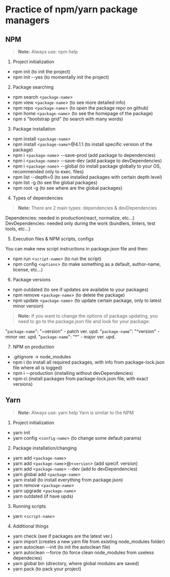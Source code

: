 # Practice of npm/yarn package managers

## NPM

> **Note:** Always use: npm help

1. Project initialization

- npm init (to init the project)
- npm init --yes (to momentally init the project)

2. Package searching

- npm search <`package-name`>
- npm view <`package-name`> (to see more detailed info)
- npm repo <`package-name`> (to open the package repo on github)
- npm home <`package-name`> (to see the homepage of the package)
- npm s "bootstrap grid" (to search with many words)

3. Package installation

- npm install <`package-name`>
- npm install <`package-name`>@4.1.1 (to install specific version of the package)
- npm i <`package-name`> --save-prod (add package to dependencies)
- npm i <`package-name`> --save-dev (add package to devDependencies)
- npm i <`package-name`> --global (to install package globally to your OS, recommended only to exec. files)
- npm list --depth=0 (to see installed packages with certain depth level)
- npm list -g (to see the global packages)
- npm root -g (to see where are the global packages)

4. Types of dependencies

> **Note:** There are 2 main types: dependencies & devDependencies

Dependencies: needed in production(react, normalize, etc...) 
DevDependencies: needed only during the work (bundlers, linters, test tools, etc...)

5. Execution files & NPM scripts, configs

You can make new script instructions in package.json file and then:

- npm run <`script-name`> (to run the script)
- npm config <`options`> (to make something as a default, author-name, license, etc...)

6. Package versions

- npm outdated (to see if updates are available to your packages)
- npm remove <`package-name`> (to delete the package)
- npm update <`package-name`> (to update certain package, only to latest minor version)

> **Note:** If you want to change the options of package updating, you need to go to the 
package.json file and look for your package:

"`package-name`": "~version" - patch ver. upd.
"`package-name`": "^version" - minor ver. upd.
"`package-name`": "*" - major ver. upd.

7. NPM on production

- .gitignore -> node_modules
- npm i (to install all required packages, with info from package-lock.json file where all is logged)
- npm i --production (installing without devDependencies)
- npm ci (install packages from package-lock.json file, with exact versions)

## Yarn

> **Note:** Always use: yarn help
Yarn is similar to the NPM

1. Project initialization

- yarn init
- yarn config <`config-name`> (to change some default params)

2. Package installation/changing

- yarn add <`package-name`>
- yarn add <`package-name`>@<`version`> (add specif. version)
- yarn add <`package-name`> --dev (add to devDependencies)
- yarn global add <`package-name`>
- yarn install (to install everything from package.json)
- yarn remove <`package-name`> 
- yarn upgrade <`package-name`>
- yarn outdated (if have upds)

3. Running scripts

- yarn <`script-name`>

4. Additional things

- yarn check (see if packages are the latest ver.)
- yarn import (creates a new yarn file from existing node_modules folder)
- yarn autoclean --init (to init the autoclean file)
- yarn autoclean --force (to force clean node_modules from useless dependecies)
- yarn global bin (directory, where global modules are saved)
- yarn pack (to pack your project)